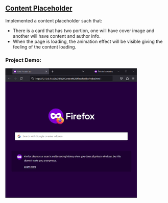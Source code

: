 ## [Content Placeholder](https://50projectsbymilan.000webhostapp.com/50projects/24_content_placeholder/)
Implemented a content placeholder such that:
- There is a card that has two portion, one will have cover image and another will have content and author info.
- When the page is loading, the animation effect will be visible giving the feeling of the content loading.


### Project Demo:
![Project Demo](https://github.com/milan-vishnoi/50-Days-50-Projects/blob/main/24.%20Content%20Placeholder/demo.gif)